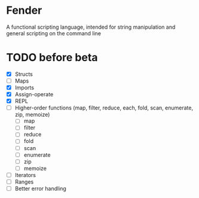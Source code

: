 # Fender
A functional scripting language, intended for string manipulation and general scripting on the command line

# TODO before beta
- [x] Structs
- [ ] Maps
- [x] Imports
- [x] Assign-operate
- [x] REPL
- [ ] Higher-order functions (map, filter, reduce, each, fold, scan, enumerate, zip, memoize)
  - [ ] map
  - [ ] filter
  - [ ] reduce
  - [ ] fold
  - [ ] scan
  - [ ] enumerate
  - [ ] zip
  - [ ] memoize
- [ ] Iterators
- [ ] Ranges
- [ ] Better error handling
